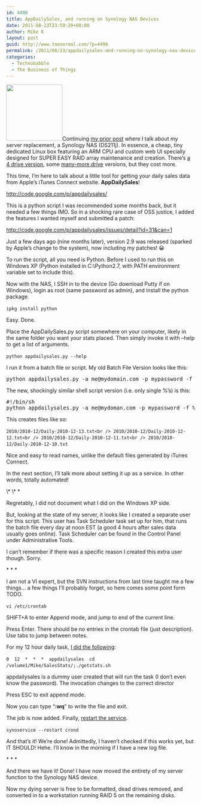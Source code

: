 ```yaml
---
id: 4496
title: AppDailySales, and running on Synology NAS Devices
date: 2011-08-23T23:59:29+00:00
author: Mike K
layout: post
guid: http://www.toonormal.com/?p=4496
permalink: /2011/08/23/appdailysales-and-running-on-synology-nas-devices/
categories:
  - Technobabble
  - The Business of Things
---
```

[<img src="/wp-content/uploads/2011/08/002-150x150.jpg" alt="" title="002" width="150" height="150" class="alignright size-thumbnail wp-image-4517" srcset="http://blog.toonormal.com/wp-content/uploads/2011/08/002-150x150.jpg 150w, http://blog.toonormal.com/wp-content/uploads/2011/08/002-450x450.jpg 450w, http://blog.toonormal.com/wp-content/uploads/2011/08/002-640x640.jpg 640w, http://blog.toonormal.com/wp-content/uploads/2011/08/002.jpg 1024w" sizes="(max-width: 150px) 100vw, 150px" />](/wp-content/uploads/2011/08/002.jpg)Continuing [my prior post](/2011/08/23/i-am-running-a-synology-nas-now/) where I talk about my server replacement, a Synology NAS (DS211j). In essence, a cheap, tiny dedicated Linux box featuring an ARM CPU and custom web UI specially designed for SUPER EASY RAID array maintenance and creation. There&#8217;s [a 4 drive version](http://www.synology.com/products/product.php?product_name=DS411j&lang=enu), some [many-more drive](http://www.synology.com/products/index.php?lang=enu) versions, but they cost more.

This time, I&#8217;m here to talk about a little tool for getting your daily sales data from Apple&#8217;s iTunes Connect website. **AppDailySales**!

<http://code.google.com/p/appdailysales/>

This is a python script I was recommended some months back, but it needed a few things IMO. So in a shocking rare case of OSS justice, I added the features I wanted myself and submitted a patch:

<http://code.google.com/p/appdailysales/issues/detail?id=31&can=1>

Just a few days ago (nine months later), version 2.9 was released (sparked by Apple&#8217;s change to the system), now including my patches! 😀

To run the script, all you need is Python. Before I used to run this on Windows XP (Python installed in C:\Python2.7\, with PATH environment variable set to include this). 

Now with the NAS, I SSH in to the device (Go download Putty if on Windows), login as root (same password as admin), and install the python package.

`ipkg install python`

Easy. Done.

Place the AppDailySales.py script somewhere on your computer, likely in the same folder you want your stats placed. Then simply invoke it with &#8211;help to get a list of arguments.

`python appdailysales.py --help`

I run it from a batch file or script. My old Batch File Version looks like this:

<pre>python appdailysales.py -a me@mydomain.com -p mypassword -f %%Y/%%Y-%%m/Daily-%%Y-%%m-%%d.txt -u -d 14 -v -n
</pre>

The new, shockingly similar shell script version (i.e. only single %&#8217;s) is this:

<pre>#!/bin/sh
python appdailysales.py -a me@mydoman.com -p mypassword -f %Y/%Y-%m/Daily-%Y-%m-%d.txt -u -d 14 -v -n
</pre>

This creates files like so:

`2010/2010-12/Daily-2010-12-13.txt<br />
2010/2010-12/Daily-2010-12-12.txt<br />
2010/2010-12/Daily-2010-12-11.txt<br />
2010/2010-12/Daily-2010-12-10.txt`

Nice and easy to read names, unlike the default files generated by iTunes Connect.

In the next section, I&#8217;ll talk more about setting it up as a service. In other words, totally automated!

<!--more-->\* \* *

Regretably, I did not document what I did on the Windows XP side.

But, looking at the state of my server, it looks like I created a separate user for this script. This user has Task Scheduler task set up for him, that runs the batch file every day at noon EST (a good 4 hours after sales data usually goes online). Task Scheduler can be found in the Control Panel under Administrative Tools.

I can&#8217;t remember if there was a specific reason I created this extra user though. Sorry.

\* \* *

I am not a VI expert, but the SVN instructions from last time taught me a few things&#8230; a few things I&#8217;ll probably forget, so here comes some point form TODO.

`vi /etc/crontab`

SHIFT+A to enter Append mode, and jump to end of the current line.

Press Enter. There should be no entries in the crontab file (just description). Use tabs to jump between notes.

For my 12 hour daily task, [I did the following](http://adminschoice.com/crontab-quick-reference):

`0  12  *  *  *  appdailysales  cd /volume1/Mike/SalesStats/;./getstats.sh`

appdailysales is a dummy user created that will run the task (I don&#8217;t even know the password). The invocation changes to the correct director

Press ESC to exit append mode.

Now you can type &#8220;**:wq**&#8221; to write the file and exit.

The job is now added. Finally, [restart the service](http://www.jmd.cc/servers/how-to-run-a-cronjob-on-a-synology-nas/).

`synoservice --restart crond`

And that&#8217;s it! We&#8217;re done! Admittedly, I haven&#8217;t checked if this works yet, but IT SHOULD! Hehe. I&#8217;ll know in the morning if I have a new log file.

\* \* *

And there we have it! Done! I have now moved the entirety of my server function to the Synology NAS device.

Now my dying server is free to be formatted, dead drives removed, and converted in to a workstation running RAID 5 on the remaining disks.